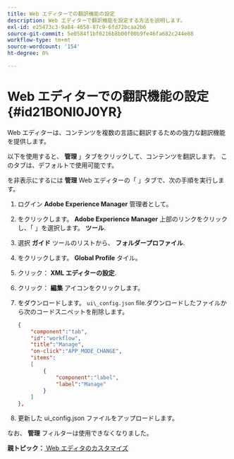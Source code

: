 ```yaml
---
title: Web エディターでの翻訳機能の設定
description: Web エディターで翻訳機能を設定する方法を説明します。
exl-id: e25473c3-9a84-4658-87c9-6fd72bcaa2b6
source-git-commit: 5e0584f1bf0216b8b00f00b9fe46fa682c244e08
workflow-type: tm+mt
source-wordcount: '154'
ht-degree: 0%

---
```


# Web エディターでの翻訳機能の設定 {#id21BONI0J0YR}

Web エディターは、コンテンツを複数の言語に翻訳するための強力な翻訳機能を提供します。

以下を使用すると、 **管理** 」タブをクリックして、コンテンツを翻訳します。 このタブは、デフォルトで使用可能です。

を非表示にするには **管理** Web エディターの「 」タブで、次の手順を実行します。

1. ログイン **Adobe Experience Manager** 管理者として。
1. をクリックします。 **Adobe Experience Manager** 上部のリンクをクリックし、「 」を選択します。 **ツール**.
1. 選択 **ガイド** ツールのリストから、 **フォルダープロファイル**.
1. をクリックします。 **Global Profile** タイル。
1. クリック： **XML エディターの設定**.
1. クリック： **編集** アイコンをクリックします。
1. をダウンロードします。 `ui\_config.json` file.ダウンロードしたファイルから次のコードスニペットを削除します。

   ```json
   {
       "component":"tab",
       "id":"workflow",
       "title":"Manage",
       "on-click":"APP_MODE_CHANGE",
       "items":
       [
           {
               "component":"label",
               "label":"Manage"
           }
       ]
   },
   ```

1. 更新した ui\_config.json ファイルをアップロードします。

なお、 **管理** フィルターは使用できなくなりました。

**親トピック：**[ Web エディタのカスタマイズ](conf-web-editor.md)
